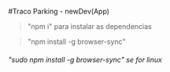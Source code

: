 #Traco Parking - newDev(App)

> "npm i" para instalar as dependencias

> "npm install -g browser-sync"
###### "sudo npm install -g browser-sync" se for linux
